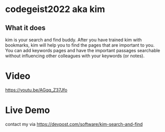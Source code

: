 # codegeist2022 aka kim

## What it does
kim is your search and find buddy. After you have trained kim with bookmarks, kim will help you to find the pages that are important to you.
You can add keywords pages and have the important passages searchable without influencing other colleagues with your keywords (or notes).

# Video
https://youtu.be/AGqq_Z37Jfo

# Live Demo
contact my via https://devpost.com/software/kim-search-and-find

